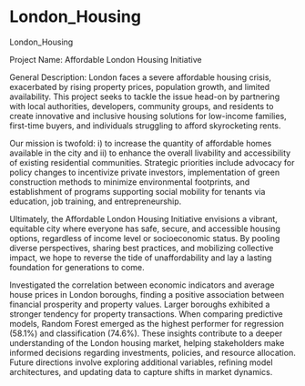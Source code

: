 # London_Housing
London_Housing

Project Name: Affordable London Housing Initiative

General Description:
London faces a severe affordable housing crisis, exacerbated by rising property prices, population growth, and limited availability. This project seeks to tackle the issue head-on by partnering with local authorities, developers, community groups, and residents to create innovative and inclusive housing solutions for low-income families, first-time buyers, and individuals struggling to afford skyrocketing rents.

Our mission is twofold: i) to increase the quantity of affordable homes available in the city and ii) to enhance the overall livability and accessibility of existing residential communities. Strategic priorities include advocacy for policy changes to incentivize private investors, implementation of green construction methods to minimize environmental footprints, and establishment of programs supporting social mobility for tenants via education, job training, and entrepreneurship.

Ultimately, the Affordable London Housing Initiative envisions a vibrant, equitable city where everyone has safe, secure, and accessible housing options, regardless of income level or socioeconomic status. By pooling diverse perspectives, sharing best practices, and mobilizing collective impact, we hope to reverse the tide of unaffordability and lay a lasting foundation for generations to come.

Investigated the correlation between economic indicators and average house prices in London boroughs, finding a positive association between financial prosperity and property values. Larger boroughs exhibited a stronger tendency for property transactions. When comparing predictive models, Random Forest emerged as the highest performer for regression (58.1%) and classification (74.6%). These insights contribute to a deeper understanding of the London housing market, helping stakeholders make informed decisions regarding investments, policies, and resource allocation. Future directions involve exploring additional variables, refining model architectures, and updating data to capture shifts in market dynamics.
